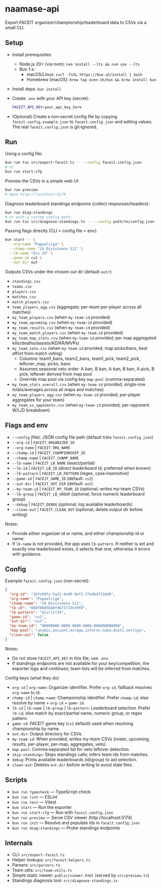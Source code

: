 # naamase-api

Export FACEIT organizer/championship/leaderboard data to CSVs via a small CLI.

## Setup

- Install prerequisites
  - Node.js 20+ (via nvm): `nvm install --lts && nvm use --lts`
  - Bun 1.x:
    - macOS/Linux: `curl -fsSL https://bun.sh/install | bash`
    - Homebrew (macOS): `brew tap oven-sh/bun && brew install bun`

- Install deps: `bun install`
- Create `.env` with your API key (secret):

  ```bash
  FACEIT_API_KEY=your_api_key_here
  ```

- (Optional) Create a non‑secret config file by copying `faceit.config.example.json` to `faceit.config.json` and editing values. The real `faceit.config.json` is git‑ignored.

## Run

Using a config file:

```bash
bun run tsx src/export-faceit.ts -- --config faceit.config.json
# or
bun run start:cfg
```

Preview the CSVs in a simple web UI:

```bash
bun run preview
# Open http://localhost:5174
```

Diagnose leaderboard standings endpoints (collect responses/headers):

```bash
bun run diag:standings
# or with a custom config path:
bun run tsx src/diagnose-standings.ts -- --config path/to/config.json
```

Passing flags directly (CLI > config file > env):

```bash
bun start -- \
  --org-name "Pappaliiga" \
  --champ-name "24 Divisioona S11" \
  --lb-name "Div 24" \
  --game-id cs2 \
  --out-dir out
```

Outputs CSVs under the chosen out dir (default `out/`):

- `standings.csv`
- `teams.csv`
- `players.csv`
- `matches.csv`
- `match_players.csv`
- `team_players_agg.csv` (aggregate; per-team per-player across all matches)
- `my_team_players.csv` (when `my-team-id` provided)
- `my_team_upcoming.csv` (when `my-team-id` provided)
- `my_team_results.csv` (when `my-team-id` provided)
- `my_team_match_players.csv` (when `my-team-id` provided)
- `my_team_map_stats.csv` (when `my-team-id` provided; per map aggregated kills/deaths/assists/KD/KR/MVPs)
- `my_team_veto.csv` (when `my-team-id` provided; map picks/bans, best effort from match voting)
  - Columns: team1_bans, team2_bans, team1_pick, team2_pick, leftover_map, picks, bans
  - Assumes seasonal veto order: A ban, B ban, A ban, B ban, A pick, B pick; leftover derived from map pool
  - Override map pool via config key `map-pool` (comma-separated)
- `my_team_stats_overall.csv` (when `my-team-id` provided; single-row totals/averages across all maps and matches)
- `my_team_players_agg.csv` (when `my-team-id` provided; per-player aggregates for your team)
- `my_team_vs_opponents.csv` (when `my-team-id` provided; per-opponent W/L/D breakdown)

## Flags and env

- `--config` (file): JSON config file path (default tries `faceit.config.json`)
- `--org-id` | `FACEIT_ORGANIZER_ID`
- `--org-name` | `FACEIT_ORG_NAME`
- `--champ-id` | `FACEIT_CHAMPIONSHIP_ID`
- `--champ-name` | `FACEIT_CHAMP_NAME`
- `--lb-name` | `FACEIT_LB_NAME` (exact/partial)
- `--lb-id` | `FACEIT_LB_ID` (direct leaderboard id; preferred when known)
- `--lb-pattern` | `FACEIT_LB_PATTERN` (regex, case‑insensitive)
- `--game-id` | `FACEIT_GAME_ID` (default: `cs2`)
- `--out-dir` | `FACEIT_OUT_DIR` (default: `out`)
- `--my-team-id` | `FACEIT_MY_TEAM_ID` (optional; writes my-team CSVs)
- `--lb-group` | `FACEIT_LB_GROUP` (optional; force numeric leaderboard group)
- `--debug` | `FACEIT_DEBUG` (optional; log available leaderboards)
- `--clean-out` | `FACEIT_CLEAN_OUT` (optional; delete output dir before writing)

Notes:

- Provide either organizer id or name, and either championship id or name.
- If `lb-name` is not provided, the app uses `lb-pattern`. If neither is set and exactly one leaderboard exists, it selects that one; otherwise it errors with guidance.

## Config

Example `faceit.config.json` (non-secret):

```json
{
  "org-id": "1bfc69fa-5a21-4ed9-9ef3-37edbd7210d8",
  "org-name": "Pappaliiga",
  "champ-name": "24 Divisioona S11",
  "lb-id": "688f88d5b48fdb73713e39f8",
  "lb-pattern": "div\\s*24",
  "game-id": "cs2",
  "out-dir": "out",
  "my-team-id": "00000000-0000-0000-0000-000000000000",
  "map-pool": "anubis,ancient,mirage,inferno,nuke,dust2,vertigo",
  "clean-out": false
}
```

Notes:

- Do not store `FACEIT_API_KEY` in this file; use `.env`.
- If standings endpoints are not available for your key/competition, the exporter logs and continues; team lists will be inferred from matches.

Config keys (what they do)

- `org-id` | `org-name`: Organizer identifier. Prefer `org-id`; fallback resolves `org-name` to id.
- `champ-id` | `champ-name`: Championship identifier. Prefer `champ-id`; else resolve by name + `org-id` + `game-id`.
- `lb-id` | `lb-name` | `lb-group` | `lb-pattern`: Leaderboard selection. Prefer `lb-id`; else match by exact/partial name, numeric group, or regex pattern.
- `game-id`: FACEIT game key (`cs2` default) used when resolving championship by name.
- `out-dir`: Output directory for CSVs.
- `my-team-id`: When provided, writes my-team CSVs (roster, upcoming, results, per-player, per-map, aggregates, veto).
- `map-pool`: Comma‑separated list for veto leftover detection.
- `skip-standings`: Skips standings calls; infers team ids from matches.
- `debug`: Prints available leaderboards (id/group) to aid selection.
- `clean-out`: Deletes `out-dir` before writing to avoid stale files.

## Scripts

- `bun run typecheck` — TypeScript check
- `bun run lint` — ESLint
- `bun run test` — Vitest
- `bun start` — Run the exporter
- `bun run start:cfg` — Run with `faceit.config.json`
- `bun run preview` — Serve CSV viewer (http://localhost:5174)
- `bun run init` — Resolve and populate ids in `faceit.config.json`
- `bun run diag:standings` — Probe standings endpoints

## Internals

- CLI: `src/export-faceit.ts`
- Helper lookups: `src/faceit-helpers.ts`
- Parsers: `src/parsers.ts`
- Team utils: `src/team-utils.ts`
- Simple static viewer: `public/viewer.html` (served by `src/preview.ts`)
- Standings diagnosis tool: `src/diagnose-standings.ts`
